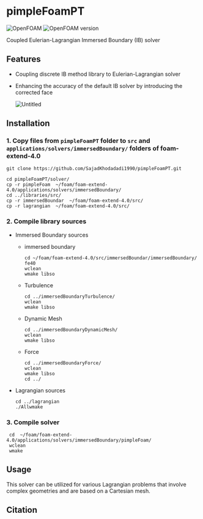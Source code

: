 # pimpleFoamPT

![OpenFOAM](https://img.shields.io/badge/OpenFoam-darkblue.svg)
![OpenFOAM version](https://img.shields.io/badge/foam_extend-4.0-brightgreen.svg)

Coupled Eulerian-Lagrangian Immersed Boundary (IB) solver 

## Features
 * Coupling discrete IB method library to Eulerian-Lagrangian solver
 * Enhancing the accuracy of the default IB solver by introducing the corrected face

      ![Untitled](https://github.com/SajadKhodadadi1990/PimpleFoamPT/assets/108683094/655bf48c-e487-4559-97af-27c395841649)

## Installation
### __1.  Copy files from `pimpleFoamPT` folder to  `src` and `applications/solvers/immersedBoundary/` folders of foam-extend-4.0__
   
```
git clone https://github.com/SajadKhodadadi1990/pimpleFoamPT.git
```

```
cd pimpleFoamPT/solver/
cp -r pimpleFoam  ~/foam/foam-extend-4.0/applications/solvers/immersedBoundary/
cd ../libraries/src/
cp -r immersedBoundar  ~/foam/foam-extend-4.0/src/
cp -r lagrangian  ~/foam/foam-extend-4.0/src/
```
### __2. Compile library sources__

* Immersed Boundary sources

    * immersed boundary
      ```
      cd ~/foam/foam-extend-4.0/src/immersedBoundar/immersedBoundary/
      fe40
      wclean
      wmake libso
      ```
    * Turbulence
      ```
      cd ../immersedBoundaryTurbulence/
      wclean
      wmake libso
      ```
    * Dynamic Mesh
       ```
      cd ../immersedBoundaryDynamicMesh/
      wclean
      wmake libso
       ```
    * Force
      ```
      cd ../immersedBoundaryForce/
      wclean
      wmake libso
      cd ../
      ```
* Lagrangian sources
  
  ```
  cd ../lagrangian
  ./Allwmake
  ```
### __3. Compile solver__
  ```
   cd  ~/foam/foam-extend-4.0/applications/solvers/immersedBoundary/pimpleFoam/
   wclean
   wmake
  ```

## Usage

  This solver can be utilized for various Lagrangian problems that involve complex geometries and are based on a Cartesian mesh.

## Citation



  
  



       




